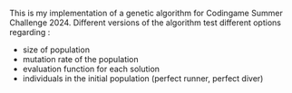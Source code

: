 This is my implementation of a genetic algorithm for Codingame Summer Challenge 2024.
Different versions of the algorithm test different options regarding :
 - size of population
 - mutation rate of the population
 - evaluation function for each solution
 - individuals in the initial population (perfect runner, perfect diver)
